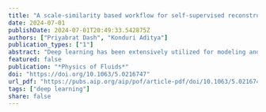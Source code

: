 ```yaml
---
title: "A scale-similarity based workflow for self-supervised reconstruction of small-scales in turbulence using deep learning"
date: 2024-07-01
publishDate: 2024-07-01T20:49:33.542875Z
authors: ["Priyabrat Dash", "Konduri Aditya"]
publication_types: ["1"]
abstract: "Deep learning has been extensively utilized for modeling and analysis of fluid turbulence. One such application is the use of super-resolution (SR) algorithms to reconstruct small-scale structures from their large-scale counterparts for turbulent flows. To date, all SR algorithms have been supervised or require unpaired reference data at a high resolution for training. This renders the model inapplicable to practical fluid flow scenarios, in which the generation of a high-resolution ground truth by resolving all scales down to the Kolmogorov scale becomes prohibitive. Hence, it is imperative to develop physics-guided models that exploit the multiscale nature of turbulence. Considering SR as a state-estimation problem, we present a self-supervised workflow based on deep neural networks to reconstruct small-scale structures that are relevant to homogeneous isotropic turbulence. In addition to visual similarity, we assessed the quality of the obtained reconstruction using spectra, structure functions, and probability density functions of the gradients of velocity and a passive scalar. From the analysis, we infer that the outputs of the workflow are in statistical agreement with the ground truth, for which the training pipeline is agnostic. Insights into learnability, interpretability, and generality of the trained networks have been provided as well. The results of this study can be leveraged to devise techniques for the reconstruction of small-scale structures using large-eddy simulation data."
featured: false
publication: "*Physics of Fluids*"
doi: "https://doi.org/10.1063/5.0216747"
url_pdf: "https://pubs.aip.org/aip/pof/article-pdf/doi/10.1063/5.0216747/20040131/075136\_1\_5.0216747.pdf"
tags: ["deep learning"]
share: false
---
```


